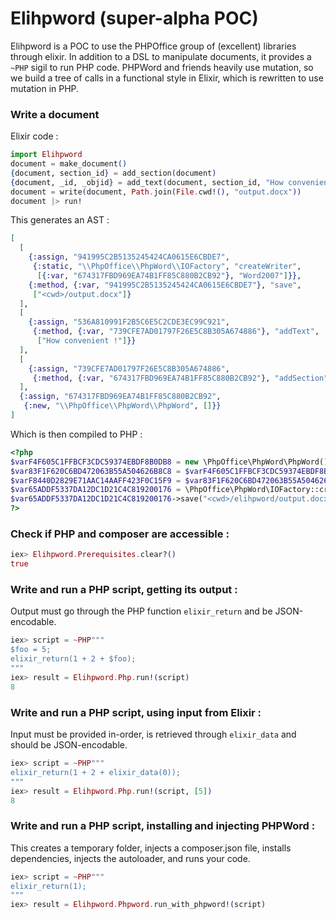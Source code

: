 # Elihpword (super-alpha POC)

Elihpword is a POC to use the PHPOffice group of (excellent) libraries through elixir. In addition to a DSL to manipulate documents, it provides a `~PHP` sigil to run PHP code.
PHPWord and friends heavily use mutation, so we build a tree of calls in a functional style in Elixir, which is rewritten to use mutation in PHP.

### Write a document

Elixir code :

```elixir
import Elihpword
document = make_document()
{document, section_id} = add_section(document)
{document, _id, _objid} = add_text(document, section_id, "How convenient !")
document = write(document, Path.join(File.cwd!(), "output.docx"))
document |> run!
```

This generates an AST :

```elixir
[
  [
    {:assign, "941995C2B5135245424CA0615E6CBDE7",
     {:static, "\\PhpOffice\\PhpWord\\IOFactory", "createWriter",
      [{:var, "674317FBD969EA74B1FF85C880B2CB92"}, "Word2007"]}},
    {:method, {:var, "941995C2B5135245424CA0615E6CBDE7"}, "save",
     ["<cwd>/output.docx"]}
  ],
  [
    {:assign, "536A810991F2B5C6E5C2CDE3EC99C921",
     {:method, {:var, "739CFE7AD01797F26E5C8B305A674886"}, "addText",
      ["How convenient !"]}}
  ],
  [
    {:assign, "739CFE7AD01797F26E5C8B305A674886",
     {:method, {:var, "674317FBD969EA74B1FF85C880B2CB92"}, "addSection", []}}
  ],
  {:assign, "674317FBD969EA74B1FF85C880B2CB92",
   {:new, "\\PhpOffice\\PhpWord\\PhpWord", []}}
]
```

Which is then compiled to PHP :

```php
<?php
$varF4F605C1FFBCF3CDC59374EBDF8B0DB8 = new \PhpOffice\PhpWord\PhpWord();
$var83F1F620C6BD472063B55A504626B8C8 = $varF4F605C1FFBCF3CDC59374EBDF8B0DB8->addSection();
$varF8440D2829E71AAC14AAFF423F0C15F9 = $var83F1F620C6BD472063B55A504626B8C8->addText("How convenient !");
$var65ADDF5337DA12DC1D21C4C819200176 = \PhpOffice\PhpWord\IOFactory::createWriter($varF4F605C1FFBCF3CDC59374EBDF8B0DB8,"Word2007");
$var65ADDF5337DA12DC1D21C4C819200176->save("<cwd>/elihpword/output.docx");
?>
```

### Check if PHP and composer are accessible :

```elixir
iex> Elihpword.Prerequisites.clear?()
true
```

### Write and run a PHP script, getting its output :

Output must go through the PHP function `elixir_return` and be JSON-encodable.
```elixir
iex> script = ~PHP"""
$foo = 5;
elixir_return(1 + 2 + $foo);
"""
iex> result = Elihpword.Php.run!(script)
8
```

### Write and run a PHP script, using input from Elixir :

Input must be provided in-order, is retrieved through `elixir_data` and should be JSON-encodable.

```elixir
iex> script = ~PHP"""
elixir_return(1 + 2 + elixir_data(0));
"""
iex> result = Elihpword.Php.run!(script, [5])
8
```

### Write and run a PHP script, installing and injecting PHPWord :

This creates a temporary folder, injects a composer.json file, installs dependencies, injects the autoloader, and runs your code.

```elixir
iex> script = ~PHP"""
elixir_return(1);
"""
iex> result = Elihpword.Phpword.run_with_phpword!(script)
```
